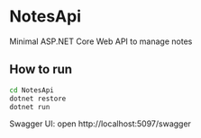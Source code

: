 
# NotesApi

Minimal ASP.NET Core Web API to manage notes

## How to run

```bash
cd NotesApi
dotnet restore
dotnet run
```

Swagger UI: open http://localhost:5097/swagger
